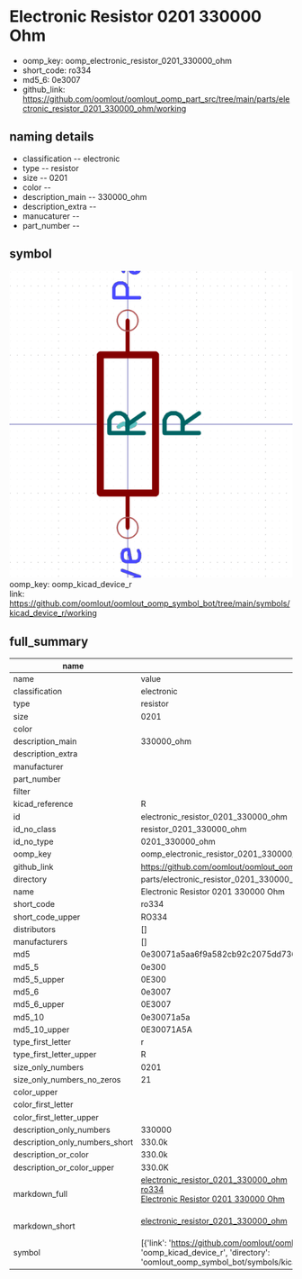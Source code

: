 # Electronic Resistor 0201 330000 Ohm

  
* oomp_key: oomp_electronic_resistor_0201_330000_ohm 
* short_code: ro334
* md5_6: 0e3007  
* github_link: https://github.com/oomlout/oomlout_oomp_part_src/tree/main/parts/electronic_resistor_0201_330000_ohm/working  
## naming details
* classification -- electronic
* type -- resistor
* size -- 0201
* color -- 
* description_main -- 330000_ohm
* description_extra -- 
* manucaturer -- 
* part_number -- 



## symbol

![](symbol/0/working/working_600.png)  
oomp_key: oomp_kicad_device_r  
link: https://github.com/oomlout/oomlout_oomp_symbol_bot/tree/main/symbols/kicad_device_r/working  


## full_summary
| name | value | 
| --- | --- | 
| name | value | 
| classification | electronic | 
| type | resistor | 
| size | 0201 | 
| color |  | 
| description_main | 330000_ohm | 
| description_extra |  | 
| manufacturer |  | 
| part_number |  | 
| filter |  | 
| kicad_reference | R | 
| id | electronic_resistor_0201_330000_ohm | 
| id_no_class | resistor_0201_330000_ohm | 
| id_no_type | 0201_330000_ohm | 
| oomp_key | oomp_electronic_resistor_0201_330000_ohm | 
| github_link | https://github.com/oomlout/oomlout_oomp_part_src/tree/main/parts/electronic_resistor_0201_330000_ohm/working | 
| directory | parts/electronic_resistor_0201_330000_ohm | 
| name | Electronic Resistor 0201 330000 Ohm | 
| short_code | ro334 | 
| short_code_upper | RO334 | 
| distributors | [] | 
| manufacturers | [] | 
| md5 | 0e30071a5aa6f9a582cb92c2075dd736 | 
| md5_5 | 0e300 | 
| md5_5_upper | 0E300 | 
| md5_6 | 0e3007 | 
| md5_6_upper | 0E3007 | 
| md5_10 | 0e30071a5a | 
| md5_10_upper | 0E30071A5A | 
| type_first_letter | r | 
| type_first_letter_upper | R | 
| size_only_numbers | 0201 | 
| size_only_numbers_no_zeros | 21 | 
| color_upper |  | 
| color_first_letter |  | 
| color_first_letter_upper |  | 
| description_only_numbers | 330000 | 
| description_only_numbers_short | 330.0k | 
| description_or_color | 330.0k | 
| description_or_color_upper | 330.0K | 
| markdown_full | [electronic_resistor_0201_330000_ohm](https://github.com/oomlout/oomlout_oomp_part_src/tree/main/parts/electronic_resistor_0201_330000_ohm/working)<br>[ro334](https://github.com/oomlout/oomlout_oomp_part_src/tree/main/parts/electronic_resistor_0201_330000_ohm/working)<br>[Electronic Resistor 0201 330000 Ohm](https://github.com/oomlout/oomlout_oomp_part_src/tree/main/parts/electronic_resistor_0201_330000_ohm/working)<br><br> | 
| markdown_short | [electronic_resistor_0201_330000_ohm](https://github.com/oomlout/oomlout_oomp_part_src/tree/main/parts/electronic_resistor_0201_330000_ohm/working)<br><br> | 
| symbol | [{'link': 'https://github.com/oomlout/oomlout_oomp_symbol_bot/tree/main/symbols/kicad_device_r', 'oomp_key': 'oomp_kicad_device_r', 'directory': 'oomlout_oomp_symbol_bot/symbols/kicad_device_r//working/working.kicad_sym'}] | 
